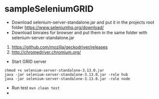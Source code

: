 # sampleSeleniumGRID


* Download selenium-server-standalone.jar and put it in the projects root folder
https://www.seleniumhq.org/download/
* Download binraies for browser and put them in the same folder with selenium-server-standalone.jar
1) https://github.com/mozilla/geckodriver/releases
2) http://chromedriver.chromium.org/
* Start GRID server
```
chmod +x selenium-server-standalone-3.13.0.jar
java -jar selenium-server-standalone-3.13.0.jar -role hub
java -jar selenium-server-standalone-3.13.0.jar -role node
```
* Run test
```mvn clean test```
*
